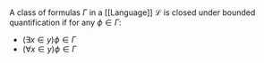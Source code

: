 A class of formulas $\Gamma$ in a [[Language]] $\mathcal{L}$ is
closed under bounded quantification
if for any $\phi \in \Gamma$:
- $(\exists x\in y)\phi \in \Gamma$
- $(\forall x\in y)\phi \in \Gamma$
